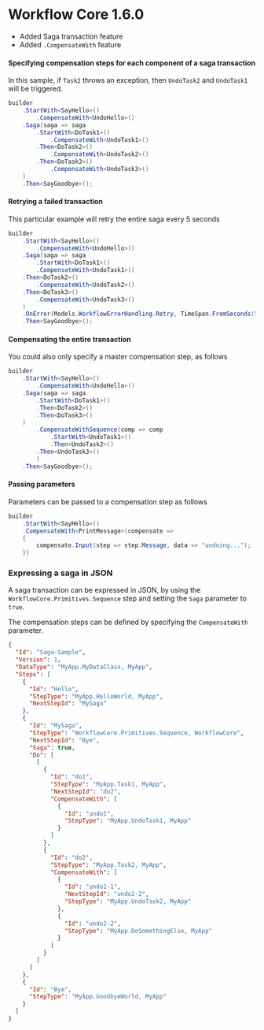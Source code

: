 # Workflow Core 1.6.0


* Added Saga transaction feature
* Added `.CompensateWith` feature


#### Specifying compensation steps for each component of a saga transaction

In this sample, if `Task2` throws an exception, then `UndoTask2` and `UndoTask1` will be triggered.

```c#
builder
	.StartWith<SayHello>()
		.CompensateWith<UndoHello>()
	.Saga(saga => saga
		.StartWith<DoTask1>()
			.CompensateWith<UndoTask1>()
		.Then<DoTask2>()
			.CompensateWith<UndoTask2>()
		.Then<DoTask3>()
			.CompensateWith<UndoTask3>()
	)
	.Then<SayGoodbye>();
```

#### Retrying a failed transaction

This particular example will retry the entire saga every 5 seconds

```c#
builder
    .StartWith<SayHello>()
        .CompensateWith<UndoHello>()
    .Saga(saga => saga
        .StartWith<DoTask1>()
	    .CompensateWith<UndoTask1>()
	.Then<DoTask2>()
	    .CompensateWith<UndoTask2>()
	.Then<DoTask3>()
	    .CompensateWith<UndoTask3>()
	)		
	.OnError(Models.WorkflowErrorHandling.Retry, TimeSpan.FromSeconds(5))
	.Then<SayGoodbye>();
```

#### Compensating the entire transaction

You could also only specify a master compensation step, as follows

```c#
builder
	.StartWith<SayHello>()
		.CompensateWith<UndoHello>()
	.Saga(saga => saga
		.StartWith<DoTask1>()
		.Then<DoTask2>()
		.Then<DoTask3>()
	)		
        .CompensateWithSequence(comp => comp
            .StartWith<UndoTask1>()
            .Then<UndoTask2>()
	    .Then<UndoTask3>()
        )
	.Then<SayGoodbye>();
```

#### Passing parameters

Parameters can be passed to a compensation step as follows

```c#
builder
	.StartWith<SayHello>()
	.CompensateWith<PrintMessage>(compensate => 
	{
		compensate.Input(step => step.Message, data => "undoing...");
	})
```


### Expressing a saga in JSON

A saga transaction can be expressed in JSON, by using the `WorkflowCore.Primitives.Sequence` step and setting the `Saga` parameter to `true`.

The compensation steps can be defined by specifying the `CompensateWith` parameter.

```json
{
  "Id": "Saga-Sample",
  "Version": 1,
  "DataType": "MyApp.MyDataClass, MyApp",
  "Steps": [
    {
      "Id": "Hello",
      "StepType": "MyApp.HelloWorld, MyApp",
      "NextStepId": "MySaga"
    },    
    {
      "Id": "MySaga",
      "StepType": "WorkflowCore.Primitives.Sequence, WorkflowCore",
      "NextStepId": "Bye",
      "Saga": true,
      "Do": [
        [
          {
            "Id": "do1",
            "StepType": "MyApp.Task1, MyApp",
            "NextStepId": "do2",
            "CompensateWith": [
              {
                "Id": "undo1",
                "StepType": "MyApp.UndoTask1, MyApp"
              }
            ]
          },
          {
            "Id": "do2",
            "StepType": "MyApp.Task2, MyApp",
            "CompensateWith": [
              {
                "Id": "undo2-1",
                "NextStepId": "undo2-2",
                "StepType": "MyApp.UndoTask2, MyApp"
              },
              {
                "Id": "undo2-2",
                "StepType": "MyApp.DoSomethingElse, MyApp"
              }
            ]
          }
        ]
      ]
    },    
    {
      "Id": "Bye",
      "StepType": "MyApp.GoodbyeWorld, MyApp"
    }
  ]
}
```
